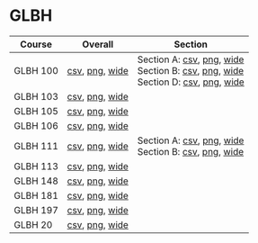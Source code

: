 # GLBH

| Course | Overall | Section |
| ------ | ------- | ------- |
| GLBH 100 | [csv](https://github.com/UCSD-Historical-Enrollment-Data/2022Fall/blob/main/overall/GLBH%20100.csv), [png](https://raw.githubusercontent.com/UCSD-Historical-Enrollment-Data/2022Fall/main/plot_overall/GLBH%20100.png), [wide](https://raw.githubusercontent.com/UCSD-Historical-Enrollment-Data/2022Fall/main/plot_overall_wide/GLBH%20100.png) | Section A: [csv](https://github.com/UCSD-Historical-Enrollment-Data/2022Fall/blob/main/section/GLBH%20100_A.csv), [png](https://raw.githubusercontent.com/UCSD-Historical-Enrollment-Data/2022Fall/main/plot_section/GLBH%20100_A.png), [wide](https://raw.githubusercontent.com/UCSD-Historical-Enrollment-Data/2022Fall/main/plot_section_wide/GLBH%20100_A.png)<br>Section B: [csv](https://github.com/UCSD-Historical-Enrollment-Data/2022Fall/blob/main/section/GLBH%20100_B.csv), [png](https://raw.githubusercontent.com/UCSD-Historical-Enrollment-Data/2022Fall/main/plot_section/GLBH%20100_B.png), [wide](https://raw.githubusercontent.com/UCSD-Historical-Enrollment-Data/2022Fall/main/plot_section_wide/GLBH%20100_B.png)<br>Section D: [csv](https://github.com/UCSD-Historical-Enrollment-Data/2022Fall/blob/main/section/GLBH%20100_D.csv), [png](https://raw.githubusercontent.com/UCSD-Historical-Enrollment-Data/2022Fall/main/plot_section/GLBH%20100_D.png), [wide](https://raw.githubusercontent.com/UCSD-Historical-Enrollment-Data/2022Fall/main/plot_section_wide/GLBH%20100_D.png) |
| GLBH 103 | [csv](https://github.com/UCSD-Historical-Enrollment-Data/2022Fall/blob/main/overall/GLBH%20103.csv), [png](https://raw.githubusercontent.com/UCSD-Historical-Enrollment-Data/2022Fall/main/plot_overall/GLBH%20103.png), [wide](https://raw.githubusercontent.com/UCSD-Historical-Enrollment-Data/2022Fall/main/plot_overall_wide/GLBH%20103.png) |  |
| GLBH 105 | [csv](https://github.com/UCSD-Historical-Enrollment-Data/2022Fall/blob/main/overall/GLBH%20105.csv), [png](https://raw.githubusercontent.com/UCSD-Historical-Enrollment-Data/2022Fall/main/plot_overall/GLBH%20105.png), [wide](https://raw.githubusercontent.com/UCSD-Historical-Enrollment-Data/2022Fall/main/plot_overall_wide/GLBH%20105.png) |  |
| GLBH 106 | [csv](https://github.com/UCSD-Historical-Enrollment-Data/2022Fall/blob/main/overall/GLBH%20106.csv), [png](https://raw.githubusercontent.com/UCSD-Historical-Enrollment-Data/2022Fall/main/plot_overall/GLBH%20106.png), [wide](https://raw.githubusercontent.com/UCSD-Historical-Enrollment-Data/2022Fall/main/plot_overall_wide/GLBH%20106.png) |  |
| GLBH 111 | [csv](https://github.com/UCSD-Historical-Enrollment-Data/2022Fall/blob/main/overall/GLBH%20111.csv), [png](https://raw.githubusercontent.com/UCSD-Historical-Enrollment-Data/2022Fall/main/plot_overall/GLBH%20111.png), [wide](https://raw.githubusercontent.com/UCSD-Historical-Enrollment-Data/2022Fall/main/plot_overall_wide/GLBH%20111.png) | Section A: [csv](https://github.com/UCSD-Historical-Enrollment-Data/2022Fall/blob/main/section/GLBH%20111_A.csv), [png](https://raw.githubusercontent.com/UCSD-Historical-Enrollment-Data/2022Fall/main/plot_section/GLBH%20111_A.png), [wide](https://raw.githubusercontent.com/UCSD-Historical-Enrollment-Data/2022Fall/main/plot_section_wide/GLBH%20111_A.png)<br>Section B: [csv](https://github.com/UCSD-Historical-Enrollment-Data/2022Fall/blob/main/section/GLBH%20111_B.csv), [png](https://raw.githubusercontent.com/UCSD-Historical-Enrollment-Data/2022Fall/main/plot_section/GLBH%20111_B.png), [wide](https://raw.githubusercontent.com/UCSD-Historical-Enrollment-Data/2022Fall/main/plot_section_wide/GLBH%20111_B.png) |
| GLBH 113 | [csv](https://github.com/UCSD-Historical-Enrollment-Data/2022Fall/blob/main/overall/GLBH%20113.csv), [png](https://raw.githubusercontent.com/UCSD-Historical-Enrollment-Data/2022Fall/main/plot_overall/GLBH%20113.png), [wide](https://raw.githubusercontent.com/UCSD-Historical-Enrollment-Data/2022Fall/main/plot_overall_wide/GLBH%20113.png) |  |
| GLBH 148 | [csv](https://github.com/UCSD-Historical-Enrollment-Data/2022Fall/blob/main/overall/GLBH%20148.csv), [png](https://raw.githubusercontent.com/UCSD-Historical-Enrollment-Data/2022Fall/main/plot_overall/GLBH%20148.png), [wide](https://raw.githubusercontent.com/UCSD-Historical-Enrollment-Data/2022Fall/main/plot_overall_wide/GLBH%20148.png) |  |
| GLBH 181 | [csv](https://github.com/UCSD-Historical-Enrollment-Data/2022Fall/blob/main/overall/GLBH%20181.csv), [png](https://raw.githubusercontent.com/UCSD-Historical-Enrollment-Data/2022Fall/main/plot_overall/GLBH%20181.png), [wide](https://raw.githubusercontent.com/UCSD-Historical-Enrollment-Data/2022Fall/main/plot_overall_wide/GLBH%20181.png) |  |
| GLBH 197 | [csv](https://github.com/UCSD-Historical-Enrollment-Data/2022Fall/blob/main/overall/GLBH%20197.csv), [png](https://raw.githubusercontent.com/UCSD-Historical-Enrollment-Data/2022Fall/main/plot_overall/GLBH%20197.png), [wide](https://raw.githubusercontent.com/UCSD-Historical-Enrollment-Data/2022Fall/main/plot_overall_wide/GLBH%20197.png) |  |
| GLBH 20 | [csv](https://github.com/UCSD-Historical-Enrollment-Data/2022Fall/blob/main/overall/GLBH%2020.csv), [png](https://raw.githubusercontent.com/UCSD-Historical-Enrollment-Data/2022Fall/main/plot_overall/GLBH%2020.png), [wide](https://raw.githubusercontent.com/UCSD-Historical-Enrollment-Data/2022Fall/main/plot_overall_wide/GLBH%2020.png) |  |
